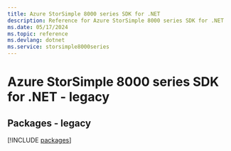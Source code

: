 ```yaml
---
title: Azure StorSimple 8000 series SDK for .NET
description: Reference for Azure StorSimple 8000 series SDK for .NET
ms.date: 05/17/2024
ms.topic: reference
ms.devlang: dotnet
ms.service: storsimple8000series
---
```

# Azure StorSimple 8000 series SDK for .NET - legacy
## Packages - legacy
[!INCLUDE [packages](storsimple-8000-series-index.md)]